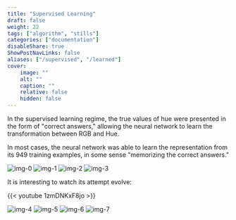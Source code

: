 ```yaml
---
title: "Supervised Learning"
draft: false
weight: 22
tags: ["algorithm", "stills"]
categories: ["documentation"]
disableShare: true
ShowPostNavLinks: false
aliases: ["/supervised", "/learned"]
cover:
    image: ""
    alt: ""
    caption: ""
    relative: false
    hidden: false
---
```


In the supervised learning regime, the true values of hue were presented in the form of "correct answers," allowing the neural network to learn the transformation between RGB and Hue.

In most cases, the neural network was able to learn the representation from its 949 training examples, in some sense "memorizing the correct answers."

![img-0](https://fs.clfx.cc/i/h/v0_supervised.png#center)
![img-1](https://fs.clfx.cc/i/h/v1_supervised.png#center)
![img-2](https://fs.clfx.cc/i/h/v2_supervised.png#center)
![img-3](https://fs.clfx.cc/i/h/v3_supervised.png#center)

It is interesting to watch its attempt evolve:

{{< youtube 1zmDNKxF8jo >}}


![img-4](https://fs.clfx.cc/i/h/v4_supervised.png#center)
![img-5](https://fs.clfx.cc/i/h/v5_supervised.png#center)
![img-6](https://fs.clfx.cc/i/h/v6_supervised.png#center)
![img-7](https://fs.clfx.cc/i/h/v7_supervised.png#center)

